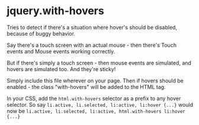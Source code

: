 jquery.with-hovers
==================

Tries to detect if there's a situation where hover's should be disabled, because of buggy behavior.

Say there's a touch screen with an actual mouse - then there's Touch events and Mouse events working correctly.

But if there's simply a touch screen - then mouse events are simulated, and hovers are simulated too. And they're sticky!

Simply include this file wherever on your page. Then if hovers should be enabled - the class "with-hovers" will be added to the HTML tag.

In your CSS, add the `html.with-hovers` selector as a prefix to any hover selector.
So say `li.active, li.selected, li:active, li:hover {...}` would now be `li.active, li.selected, li:active, html.with-hovers li:hover {...}`